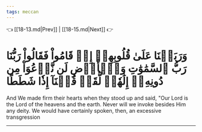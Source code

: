 ```yaml
---
tags: meccan
---
```


👈 [[18-13.md|Prev]] | [[18-15.md|Next]] 👉

# وَرَبَطۡنَا عَلَىٰ قُلُوبِهِمۡ إِذۡ قَامُواْ فَقَالُواْ رَبُّنَا رَبُّ ٱلسَّمَٰوَٰتِ وَٱلۡأَرۡضِ لَن نَّدۡعُوَاْ مِن دُونِهِۦٓ إِلَٰهٗاۖ لَّقَدۡ قُلۡنَآ إِذٗا شَطَطًا

And We made firm their hearts when they stood up and said, "Our Lord is the Lord of the heavens and the earth. Never will we invoke besides Him any deity. We would have certainly spoken, then, an excessive transgression

---

